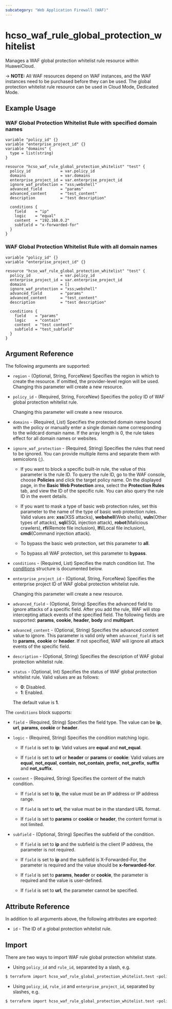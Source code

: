```yaml
---
subcategory: "Web Application Firewall (WAF)"
---
```


# hcso_waf_rule_global_protection_whitelist

Manages a WAF global protection whitelist rule resource within HuaweiCloud.

-> **NOTE:** All WAF resources depend on WAF instances, and the WAF instances need to be purchased before they can be
used. The global protection whitelist rule resource can be used in Cloud Mode, Dedicated Mode.

## Example Usage

### WAF Global Protection Whitelist Rule with specified domain names

```hcl
variable "policy_id" {}
variable "enterprise_project_id" {}
variable "domains" {
  type = list(string)
}

resource "hcso_waf_rule_global_protection_whitelist" "test" {
  policy_id             = var.policy_id
  domains               = var.domains
  enterprise_project_id = var.enterprise_project_id
  ignore_waf_protection = "xss;webshell"
  advanced_field        = "params"
  advanced_content      = "test_content"
  description           = "test description"

  conditions {
    field    = "ip"
    logic    = "equal"
    content  = "192.168.0.2"
    subfield = "x-forwarded-for"
  }
}
```

### WAF Global Protection Whitelist Rule with all domain names

```hcl
variable "policy_id" {}
variable "enterprise_project_id" {}

resource "hcso_waf_rule_global_protection_whitelist" "test" {
  policy_id             = var.policy_id
  enterprise_project_id = var.enterprise_project_id
  domains               = []
  ignore_waf_protection = "xss;webshell"
  advanced_field        = "params"
  advanced_content      = "test_content"
  description           = "test description"

  conditions {
    field    = "params"
    logic    = "contain"
    content  = "test content"
    subfield = "test_subfield"
  }
}
```

## Argument Reference

The following arguments are supported:

* `region` - (Optional, String, ForceNew) Specifies the region in which to create the resource.
  If omitted, the provider-level region will be used. Changing this parameter will create a new resource.

* `policy_id` - (Required, String, ForceNew) Specifies the policy ID of WAF global protection whitelist rule.

  Changing this parameter will create a new resource.

* `domains` - (Required, List) Specifies the protected domain name bound with the policy or manually enter a single
  domain name corresponding to the wildcard domain name.
  If the array length is 0, the rule takes effect for all domain names or websites.

* `ignore_waf_protection` - (Required, String) Specifies the rules that need to be ignored. You can provide multiple
  items and separate them with semicolons (;).

  + If you want to block a specific built-in rule, the value of this parameter is the rule ID.
  To query the rule ID, go to the WAF console, choose **Policies** and click the target policy name. On the displayed
  page, in the **Basic Web Protection** area, select the **Protection Rules** tab, and view the ID of the specific rule.
  You can also query the rule ID in the event details.

  + If you want to mask a type of basic web protection rules, set this parameter to the name of the type of basic web
  protection rules. Valid values are: **xss**(XSS attacks), **webshell**(Web shells), **vuln**(Other types of attacks),
  **sqli**(SQL injection attack), **robot**(Malicious crawlers), **rfi**(Remote file inclusion),
  **lfi**(Local file inclusion), **cmdi**(Command injection attack).

  + To bypass the basic web protection, set this parameter to **all**.

  + To bypass all WAF protection, set this parameter to **bypass**.

* `conditions` - (Required, List) Specifies the match condition list.
  The [conditions](#RuleGlobalProtectionWhitelist_conditions) structure is documented below.

* `enterprise_project_id` - (Optional, String, ForceNew) Specifies the enterprise project ID of WAF global protection
  whitelist rule.

  Changing this parameter will create a new resource.

* `advanced_field` - (Optional, String) Specifies the advanced field to ignore attacks of a specific field.
  After you add the rule, WAF will stop intercepting attack events of the specified field.
  The following fields are supported: **params**, **cookie**, **header**, **body** and **multipart**.

* `advanced_content` - (Optional, String) Specifies the advanced content value to ignore. This parameter is valid only
  when `advanced_field` is set to **params**, **cookie** or **header**.
  If not specified, WAF will ignore all attack events of the specific field.

* `description` - (Optional, String) Specifies the description of WAF global protection whitelist rule.

* `status` - (Optional, Int) Specifies the status of WAF global protection whitelist rule.
  Valid values are as follows:
  + **0**: Disabled.
  + **1**: Enabled.

  The default value is **1**.

<a name="RuleGlobalProtectionWhitelist_conditions"></a>
The `conditions` block supports:

* `field` - (Required, String) Specifies the field type. The value can be **ip**, **url**, **params**, **cookie**
  or **header**.

* `logic` - (Required, String) Specifies the condition matching logic.

  + If `field` is set to **ip**: Valid values are **equal** and **not_equal**.

  + If `field` is set to **url** or **header** or **params** or **cookie**: Valid values are **equal**, **not_equal**,
  **contain**, **not_contain**, **prefix**, **not_prefix**, **suffix** and **not_suffix**.

* `content` - (Required, String) Specifies the content of the match condition.

  + If `field` is set to **ip**, the value must be an IP address or IP address range.

  + If `field` is set to **url**, the value must be in the standard URL format.

  + If `field` is set to **params** or **cookie** or **header**, the content format is not limited.

* `subfield` - (Optional, String) Specifies the subfield of the condition.

  + If `field` is set to **ip** and the subfield is the client IP address, the parameter is not required.

  + If `field` is set to **ip** and the subfield is X-Forwarded-For, the parameter is required and the value should be
  **x-forwarded-for**.

  + If `field` is set to **params**, **header** or **cookie**, the parameter is required and the value is user-defined.

  + If `field` is set to **url**, the parameter cannot be specified.

## Attribute Reference

In addition to all arguments above, the following attributes are exported:

* `id` - The ID of a global protection whitelist rule.

## Import

There are two ways to import WAF rule global protection whitelist state.

* Using `policy_id` and `rule_id`, separated by a slash, e.g.

```bash
$ terraform import hcso_waf_rule_global_protection_whitelist.test <policy_id>/<rule_id>
```

* Using `policy_id`, `rule_id` and `enterprise_project_id`, separated by slashes, e.g.

```bash
$ terraform import hcso_waf_rule_global_protection_whitelist.test <policy_id>/<rule_id>/<enterprise_project_id>
```
